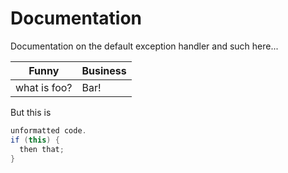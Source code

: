 # Documentation
Documentation on the default exception handler and such here...


| Funny | Business |
|-----|-------|
| what is foo? | Bar! |

But this is 
```java
unformatted code. 
if (this) { 
  then that;
}
```